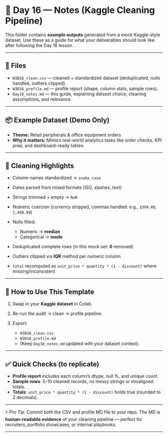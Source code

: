 # 📝 Day 16 — Notes (Kaggle Cleaning Pipeline)

This folder contains **example outputs** generated from a mock Kaggle-style dataset.
Use these as a guide for what your deliverables should look like after following the Day 16 lesson.

---

## 📂 Files

* `W3D16_clean.csv` — cleaned + standardized dataset (deduplicated, nulls handled, outliers clipped).
* `W3D16_profile.md` — profile report (shape, column stats, sample rows).
* `Day16_notes.md` — this guide, explaining dataset choice, cleaning assumptions, and relevance.

---

## 📦 Example Dataset (Demo Only)

* **Theme:** Retail peripherals & office equipment orders
* **Why it matters:** Mimics real-world analytics tasks like order checks, KPI prep, and dashboard-ready tables.

---

## 🧼 Cleaning Highlights

* Column names standardized → `snake_case`
* Dates parsed from mixed formats (ISO, slashes, text)
* Strings trimmed + empty → `NaN`
* Numeric coercion (currency stripped, commas handled: e.g., `$399.00`, `1,499.99`)
* Nulls filled:

  * Numeric → **median**
  * Categorical → **mode**
* Deduplicated complete rows (in this mock set: **0** removed)
* Outliers clipped via **IQR** method per numeric column
* `total` recomputed as `unit_price * quantity * (1 - discount)` where missing/inconsistent

---

## 🔗 How to Use This Template

1. Swap in your **Kaggle dataset** in Colab.
2. Re-run the audit → clean → profile pipeline.
3. Export:

   * `W3D16_clean.csv`
   * `W3D16_profile.md`
   * (Keep `Day16_notes.md` updated with your dataset context).

---

## ✅ Quick Checks (to replicate)

* **Profile report** includes each column’s dtype, null %, and unique count.
* **Sample rows**: 5–10 cleaned records, no messy strings or misaligned totals.
* **Totals**: `unit_price * quantity * (1 - discount)` holds true (rounded to 2 decimals).

---

⚡ *Pro Tip:* Commit both the CSV and profile MD file to your repo. The MD is **human-readable evidence** of your cleaning pipeline — perfect for recruiters, portfolio showcases, or internal playbooks.

---

